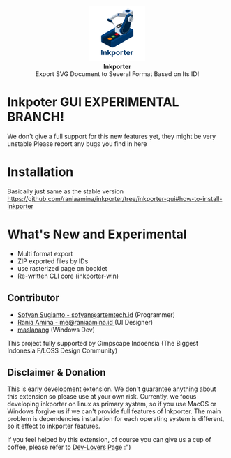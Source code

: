 <p align="center" class="has-mb-6">
<img class="not-gallery-item" height="128" src="windows/1.0/inkporter/inkporter.svg" alt="logo">
<br><b>Inkporter</b>
<br>
Export SVG Document to Several Format Based on Its ID!
<br>

# Inkpoter GUI EXPERIMENTAL BRANCH!

We don't give a full support for this new features yet, they might be very unstable
Please report any bugs you find in here

# Installation

Basically just same as the stable version https://github.com/raniaamina/inkporter/tree/inkporter-gui#how-to-install-inkporter

# What's New and Experimental
- Multi format export
- ZIP exported files by IDs
- use rasterized page on booklet
- Re-written CLI core (inkporter-win)

## Contributor

- [Sofyan Sugianto - sofyan@artemtech.id](mailto://sofyan@artemtech.id) (Programmer)
- [Rania Amina - me@raniaamina.id ](https://raniaamina.id) (UI Designer)
- [maslanang](https://github.com/maslanangdev) (Windows Dev)

This project fully supported by Gimpscape Indoensia (The Biggest Indonesia F/LOSS Design Community)

## Disclaimer & Donation

This is early development extension. We don't guarantee anything about this extension so please use at your own risk. Currently, we focus developing inkporter on linux as primary system, so if you use MacOS or Windows forgive us if we can't provide full features of Inkporter. The main problem is dependencies installation for each operating system is different, so it effect to inkporter features.

If you feel helped by this extension, of course you can give us a cup of coffee, please refer to [Dev-Lovers Page](https://devlovers.netlify.com) :")

